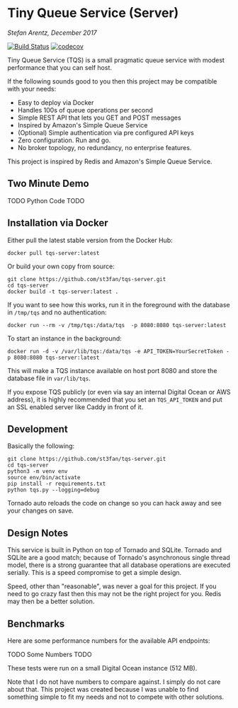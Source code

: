 # Tiny Queue Service (Server)

*Stefan Arentz, December 2017*

[![Build Status](https://travis-ci.org/st3fan/tqs-server.svg?branch=master)](https://travis-ci.org/st3fan/tqs-server) [![codecov](https://codecov.io/gh/st3fan/tqs-server/branch/master/graph/badge.svg)](https://codecov.io/gh/st3fan/tqs-server)



Tiny Queue Service (TQS) is a small pragmatic queue service with
modest performance that you can self host.

If the following sounds good to you then this project may be
compatible with your needs:

* Easy to deploy via Docker
* Handles 100s of queue operations per second
* Simple REST API that lets you GET and POST messages
* Inspired by Amazon's Simple Queue Service
* (Optional) Simple authentication via pre configured API keys
* Zero configuration. Run and go.
* No broker topology, no redundancy, no enterprise features.

This project is inspired by Redis and Amazon's Simple Queue Service.

## Two Minute Demo

TODO Python Code TODO

## Installation via Docker

Either pull the latest stable version from the Docker Hub:

```
docker pull tqs-server:latest
```

Or build your own copy from source:

```
git clone https://github.com/st3fan/tqs-server.git
cd tqs-server
docker build -t tqs-server:latest .
```

If you want to see how this works, run it in the foreground with the database in `/tmp/tqs` and no authentication:

```
docker run --rm -v /tmp/tqs:/data/tqs  -p 8080:8080 tqs-server:latest
```

To start an instance in the background:

```
docker run -d -v /var/lib/tqs:/data/tqs -e API_TOKEN=YourSecretToken -p 8080:8080 tqs-server:latest
```

This will make a TQS instance available on host port 8080 and store
the database file in `var/lib/tqs`.

If you expose TQS publicly (or even via say an internal Digital Ocean
or AWS address), it is highly recommended that you set an
`TQS_API_TOKEN` and put an SSL enabled server like Caddy in front of
it.

## Development

Basically the following:

```
git clone https://github.com/st3fan/tqs-server.git
cd tqs-server
python3 -m venv env
source env/bin/activate
pip install -r requirements.txt
python tqs.py --logging=debug
```

Tornado auto reloads the code on change so you can hack away and see your changes on save.

## Design Notes

This service is built in Python on top of Tornado and SQLite. Tornado
and SQLite are a good match; because of Tornado's asynchronous single
thread model, there is a strong guarantee that all database operations
are executed serially. This is a speed compromise to get a simple
design.

Speed, other than "reasonable", was never a goal for this project. If
you need to go crazy fast then this may not be the right project for
you. Redis may then be a better solution.

## Benchmarks

Here are some performance numbers for the available API endpoints:

TODO Some Numbers TODO

These tests were run on a small Digital Ocean instance (512 MB).

Note that I do not have numbers to compare against. I simply do not
care about that. This project was created because I was unable to find
something simple to fit my needs and not to compete with other solutions.

